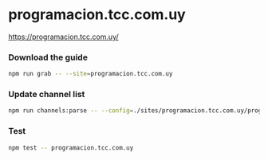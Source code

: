 # programacion.tcc.com.uy

https://programacion.tcc.com.uy/

### Download the guide

```sh
npm run grab -- --site=programacion.tcc.com.uy
```

### Update channel list

```sh
npm run channels:parse -- --config=./sites/programacion.tcc.com.uy/programacion.tcc.com.uy.config.js --output=./sites/programacion.tcc.com.uy/programacion.tcc.com.uy.channels.xml
```

### Test

```sh
npm test -- programacion.tcc.com.uy
```
